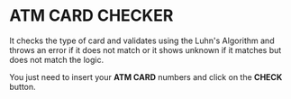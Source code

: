 # ATM CARD CHECKER

It checks the type of card and validates using the Luhn's Algorithm and throws an error if it does not match or it shows unknown if it matches but does not match the logic.

You just need to insert your **ATM CARD** numbers and click on the **CHECK** button.